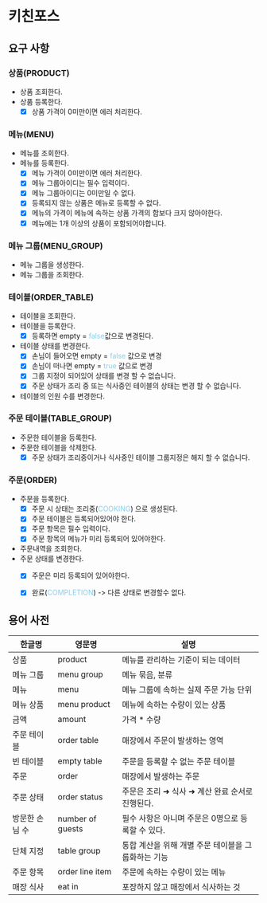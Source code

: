 # 키친포스

## 요구 사항

### 상품(PRODUCT)

* 상품 조회한다.
* 상품 등록한다.
  * [X] 상품 가격이 0미만이면 에러 처리한다. 

### 메뉴(MENU)

* 메뉴를 조회한다.
* 메뉴를 등록한다.
  * [X] 메뉴 가격이 0미만이면 에러 처리한다.
  * [X] 메뉴 그룹아이디는 필수 입력이다.
  * [X] 메뉴 그룹아이디는 0미만일 수 없다.
  * [X] 등록되지 않는 상품은 메뉴로 등록할 수 없다.
  * [X] 메뉴의 가격이 메뉴에 속하는 상품 가격의 합보다 크지 않아야한다.
  * [x] 메뉴에는 1개 이상의 상품이 포함되어야합니다.
### 메뉴 그룹(MENU_GROUP)

* 메뉴 그룹을 생성한다.
* 메뉴 그룹을 조회한다.


### 테이블(ORDER_TABLE)

* 테이블을 조회한다.
* 테이블을 등록한다.
  * [x] 등록하면 empty = <span style="color:skyblue">false</span>값으로 변경된다.  
* 테이블 상태를 변경한다.
  * [x] 손님이 들어오면 empty = <span style="color:skyblue">false</span> 값으로 변경
  * [x] 손님이 떠나면 empty = <span style="color:skyblue">true</span> 값으로 변경
  * [x] 그룹 지정이 되어있어 상태를 변경 할 수 없습니다.
  * [x] 주문 상태가 조리 중 또는 식사중인 테이블의 상태는 변경 할 수 없습니다.
  
* 테이블의 인원 수를 변경한다.

### 주문 테이블(TABLE_GROUP)

* 주문한 테이블을 등록한다.    
* 주문한 테이블을 삭제한다.
  * [x] 주문 상태가 조리중이거나 식사중인 테이블 그룹지정은 해지 할 수 없습니다. 

### 주문(ORDER)
   * 주문을 등록한다.
     * [x] 주문 시 상태는 조리중(<span style="color:skyblue">COOKING</span>) 으로 생성된다.
     * [x] 주문 테이블은 등록되어있어야 한다.
     * [x] 주문 항목은 필수 입력이다.
     * [x] 주문 항목의 메뉴가 미리 등록되어 있어야한다.
   * 주문내역을 조회한다.
   * 주문 상태를 변경한다.      
     * [x] 주문은 미리 등록되어 있어야한다.
     * [x] 완료(<span style="color:skyblue">COMPLETION</span>) -> 다른 상태로 변경할수 없다.
     

## 용어 사전

| 한글명 | 영문명 | 설명 |
| --- | --- | --- |
| 상품 | product | 메뉴를 관리하는 기준이 되는 데이터 |
| 메뉴 그룹 | menu group | 메뉴 묶음, 분류 |
| 메뉴 | menu | 메뉴 그룹에 속하는 실제 주문 가능 단위 |
| 메뉴 상품 | menu product | 메뉴에 속하는 수량이 있는 상품 |
| 금액 | amount | 가격 * 수량 |
| 주문 테이블 | order table | 매장에서 주문이 발생하는 영역 |
| 빈 테이블 | empty table | 주문을 등록할 수 없는 주문 테이블 |
| 주문 | order | 매장에서 발생하는 주문 |
| 주문 상태 | order status | 주문은 조리 ➜ 식사 ➜ 계산 완료 순서로 진행된다. |
| 방문한 손님 수 | number of guests | 필수 사항은 아니며 주문은 0명으로 등록할 수 있다. |
| 단체 지정 | table group | 통합 계산을 위해 개별 주문 테이블을 그룹화하는 기능 |
| 주문 항목 | order line item | 주문에 속하는 수량이 있는 메뉴 |
| 매장 식사 | eat in | 포장하지 않고 매장에서 식사하는 것 |

